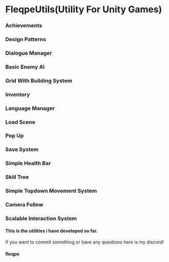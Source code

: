 # FleqpeUtils(Utility For Unity Games)
### Achievements
### Design Patterns
### Dialogue Manager
### Basic Enemy AI
### Grid With Building System
### Inventory
### Language Manager
### Load Scene
### Pop Up
### Save System 
### Simple Health Bar 
### Skill Tree 
### Simple Topdown Movement System
### Camera Follow
### Scalable Interaction System
#### This is the utilities i have developed so far.
If you want to commit something or have any questions here is my discord!
#### fleqpe
